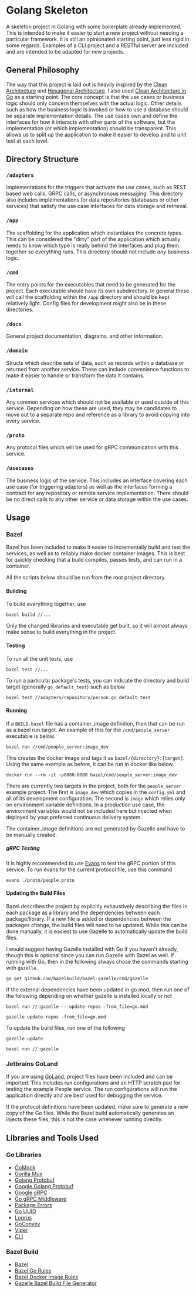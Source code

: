 # Golang Skeleton

A skeleton project in Golang with some boilerplate already implemented.
This is intended to make it easier to start a new project without needing a particular framework.
It is still an opinionated starting point, just less rigid in some regards.
Examples of a CLI project and a RESTful server are included and are intended to be adapted for new projects.

## General Philosophy

The way that this project is laid out is heavily inspired by the
[Clean Architecture](https://blog.cleancoder.com/uncle-bob/2012/08/13/the-clean-architecture.html) and
[Hexagonal Architecture](https://en.wikipedia.org/wiki/Hexagonal_architecture_(software)). I also used
[Clean Architecture in Go](https://medium.com/@hatajoe/clean-architecture-in-go-4030f11ec1b1) as a starting point.
The core concept is that the use cases or business logic should only concern themselves with the actual logic.
Other details such as how the business logic is invoked or how to use a database should be separate implementation
details. The use cases own and define the interfaces for how it interacts with other parts of the software, but the
implementation (or which implementation) should be transparent. This allows us to split up the application to make it
easier to develop and to unit test at each level.

## Directory Structure

### `/adapters`
Implementations for the triggers that activate the use cases, such as REST based web calls, GRPC calls, or asynchronous
messaging. This directory also includes implementations for data repositories (databases or other services) that satisfy
the use case interfaces for data storage and retrieval.
### `/app`
The scaffolding for the application which instantiates the concrete types. This can be considered the "dirty" part of
the application which actually needs to know which type is really behind the interfaces and plug them together so
everything runs. This directory should not include *any* business logic.
### `/cmd`
The entry points for the executables that need to be generated for the project. Each executable should have its own
subdirectory. In general these will call the scaffolding within the `/app` directory and should be kept relatively
light. Config files for development might also be in these directories.
### `/docs`
General project documentation, diagrams, and other information.
### `/domain`
Structs which describe sets of data, such as records within a database or returned from another service. These can
include convenience functions to make it easier to handle or transform the data it contains.
### `/internal`
Any common services which should not be available or used outside of this service. Depending on how these are used, they
may be candidates to move out to a separate repo and reference as a library to avoid copying into every service.
### `/proto`
Any protocol files which will be used for gRPC communication with this service.
### `/usecases`
The business logic of the service. This includes an interface covering each use case (for triggering adapters) as well
as the interfaces forming a contract for any repository or remote service implementation. There should be no direct
calls to any other service or data storage within the use cases.

## Usage

### Bazel

Bazel has been included to make it easier to incrementally build and test the services, as well as to reliably make
docker container images. This is best for quickly checking that a build compiles, passes tests, and can run in a
container.

All the scripts below should be run from the root project directory.

#### Building

To build everything together, use
```shell script
bazel build //...
```

Only the changed libraries and executable get built, so it will almost always make sense to build everything in the
project.

#### Testing

To run all the unit tests, use
```shell script
bazel test //...
```

To run a particular package's tests, you can indicate the directory and build target (generally `go_default_test`) such
as below
```shell script
bazel test //adapters/repository/person:go_default_test
```

#### Running

If a `BUILD.bazel` file has a container_image definition, then that can be run as a bazel run target. An 
example of this for the `/cmd/people_server` executable is below.
```shell script
bazel run //cmd/people_server:image_dev
```

This creates the docker image and tags it as `bazel/{directory}:{target}`. Using the same example as before,
it can be run in docker like below.
```shell script
docker run --rm -it -p8080:8080 bazel/cmd/people_server:image_dev
```

There are currently two targets in the project, both for the `people_server` example project. The first is `image_dev`
which copies in the `config.yml` and all of its development configuration. The second is `image` which relies only on
environment variable definitions. In a production use case, the environment variables would not be included here but
injected when deployed by your preferred continuous delivery system.

The container_image definitions are not generated by Gazelle and have to be manually created.

##### gRPC Testing

It is highly recommended to use [Evans](https://github.com/ktr0731/evans) to test the gRPC portion of this service.
To run evans for the current protocol file, use this command
```shell script
evans ./proto/people.proto
```

#### Updating the Build Files

Bazel describes the project by explicitly exhaustively describing the files in each package as a library and the
dependencies between each package/library. If a new file is added or dependencies between the packages change, the build
files will need to be updated. While this can be done manually, it is easiest to use Gazelle to automatically update the
build files.

I would suggest having Gazelle installed with Go if you haven't already, though this is optional since you can run
Gazelle with Bazel as well. If running with Go, then in the following always chose the commands starting with `gazelle`.
```shell script
go get github.com/bazelbuild/bazel-gazelle/cmd/gazelle
```

If the external dependencies have been updated in go.mod, then run one of the following depending on whether gazelle
is installed locally or not
```shell script
bazel run //:gazelle -- update-repos -from_file=go.mod
```
```shell script
gazelle update-repos -from_file=go.mod
```

To update the build files, run one of the following
```shell script
gazelle update
```
```shell script
bazel run //:gazelle
```

### Jetbrains GoLand

If you are using [GoLand](https://www.jetbrains.com/go/), project files have been included and can be imported. This
includes run configurations and an HTTP scratch pad for testing the example People service. The run configurations will
run the application directly and are best used for debugging the service.

If the protocol definitions have been updated, make sure to generate a new copy of the Go files. While the Bazel build
automatically generates an injects these files, this is not the case whenever running directly.

## Libraries and Tools Used

### Go Libraries
* [GoMock](https://github.com/golang/mock)
* [Gorilla Mux](https://github.com/gorilla/mux)
* [Golang Protobuf](https://github.com/golang/protobuf)
* [Google Golang Protobuf](https://godoc.org/google.golang.org/protobuf)
* [Google gRPC](https://godoc.org/google.golang.org/grpc)
* [Go gRPC Middleware](https://github.com/grpc-ecosystem/go-grpc-middleware)
* [Package Errors](https://github.com/pkg/errors)
* [Go UUID](https://github.com/satori/go.uuid)
* [Logrus](https://github.com/sirupsen/logrus)
* [GoConvey](https://github.com/smartystreets/goconvey)
* [Viper](https://github.com/spf13/viper)
* [CLI](https://github.com/urfave/cli)

### Bazel Build
* [Bazel](https://bazel.build/)
* [Bazel Go Rules](https://github.com/bazelbuild/rules_go)
* [Bazel Docker Image Rules](https://github.com/bazelbuild/rules_docker)
* [Gazelle Bazel Build File Generator](https://github.com/bazelbuild/bazel-gazelle)